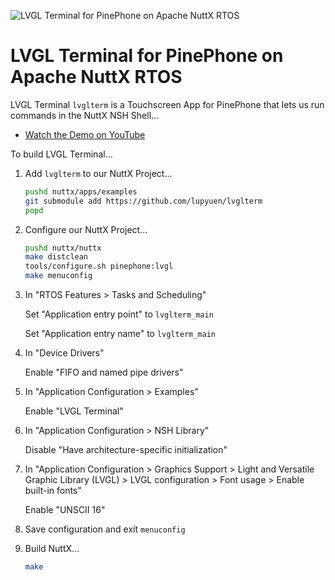 ![LVGL Terminal for PinePhone on Apache NuttX RTOS](https://lupyuen.github.io/images/lvgl2-terminal3.jpg)

# LVGL Terminal for PinePhone on Apache NuttX RTOS

LVGL Terminal `lvglterm` is a Touchscreen App for PinePhone that lets us run commands in the NuttX NSH Shell...

-   [Watch the Demo on YouTube](https://www.youtube.com/watch?v=WdiXaMK8cNw)

To build LVGL Terminal...

1.  Add `lvglterm` to our NuttX Project...

    ```bash
    pushd nuttx/apps/examples
    git submodule add https://github.com/lupyuen/lvglterm
    popd
    ```

1.  Configure our NuttX Project...

    ```bash
    pushd nuttx/nuttx
    make distclean
    tools/configure.sh pinephone:lvgl
    make menuconfig
    ```

1.  In "RTOS Features > Tasks and Scheduling"

    Set "Application entry point" to `lvglterm_main`

    Set "Application entry name" to `lvglterm_main`

1.  In "Device Drivers"

    Enable "FIFO and named pipe drivers"

1.  In "Application Configuration > Examples"

    Enable "LVGL Terminal"

1.  In "Application Configuration > NSH Library"

    Disable "Have architecture-specific initialization"

1.  In "Application Configuration > Graphics Support > Light and Versatile Graphic Library (LVGL) > LVGL configuration > Font usage > Enable built-in fonts"

    Enable "UNSCII 16"

1.  Save configuration and exit `menuconfig`

1.  Build NuttX...

    ```bash
    make
    ```
